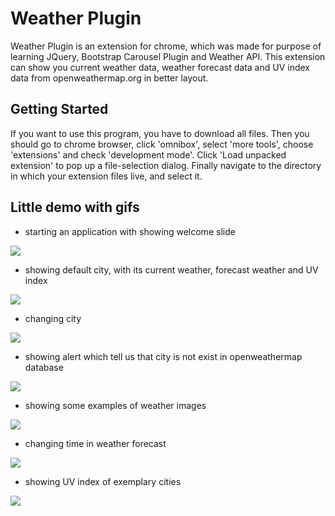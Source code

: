 # Weather Plugin

Weather Plugin is an extension for chrome, which was made for purpose of learning JQuery, Bootstrap Carousel Plugin and Weather API. This extension can show you current weather data, weather forecast data and UV index data from openweathermap.org in better layout. 

## Getting Started

If you want to use this program, you have to download all files. Then you should go to chrome browser, click 'omnibox', select 'more tools', choose 'extensions' and check 'development mode'. Click 'Load unpacked extension' to pop up a file-selection dialog. Finally navigate to the directory in which your extension files live, and select it.

## Little demo with gifs

- starting an application with showing welcome slide

<img src="https://media.giphy.com/media/3ohhwMN0lJ2RvLTU6k/giphy.gif"/>

- showing default city, with its current weather, forecast weather and UV index

<img src="https://media.giphy.com/media/l1J9NQY2Ypk8YoitO/giphy.gif"/>

- changing city

<img src="https://media.giphy.com/media/l1J9OjShNd3Y048Gk/giphy.gif"/>

- showing alert which tell us that city is not exist in openweathermap database

<img src="https://media.giphy.com/media/xT9IgMGXp6ArWnXquY/giphy.gif"/>

- showing some examples of weather images

<img src="https://media.giphy.com/media/xT9IgjksMfGSNor6Zq/giphy.gif"/>

- changing time in weather forecast

<img src="https://media.giphy.com/media/3o7aDaI4s1J2LXiABW/giphy.gif"/>

- showing UV index of exemplary cities

<img src="https://media.giphy.com/media/3ohhwmgp7A8SQbLCxO/giphy.gif"/>





